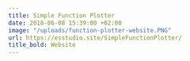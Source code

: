 ```yaml
---
title: Simple Function Plotter
date: 2018-06-08 15:39:00 +02:00
image: "/uploads/function-plotter-website.PNG"
url: https://esstudio.site/SimpleFunctionPlotter/
title_bold: Website
---
```


